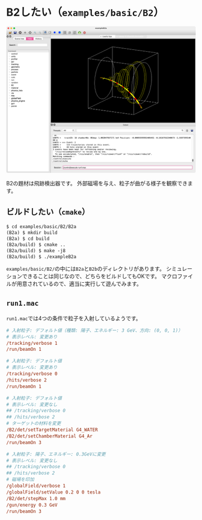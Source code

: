 # B2したい（``examples/basic/B2``）

![](./fig/exampleB2.png)

B2の題材は飛跡検出器です。
外部磁場を与え、粒子が曲がる様子を観察できます。

## ビルドしたい（``cmake``）

```console
$ cd examples/basic/B2/B2a
(B2a) $ mkdir build
(B2a) $ cd build
(B2a/build) $ cmake ..
(B2a/build) $ make -j8
(B2a/build) $ ./exampleB2a
```

``examples/basic/B2/``の中には``B2a``と``B2b``のディレクトリがあります。
シミュレーションできることは同じなので、どちらをビルドしてもOKです。
マクロファイルが用意されているので、適当に実行して遊んでみます。

## ``run1.mac``

``run1.mac``では4つの条件で粒子を入射しているようです。

```cfg
# 入射粒子: デフォルト値（種類: 陽子、エネルギー: 3 GeV、方向: (0, 0, 1)）
# 表示レベル: 変更あり
/tracking/verbose 1
/run/beamOn 1
```

```cfg
# 入射粒子: デフォルト値
# 表示レベル: 変更あり
/tracking/verbose 0
/hits/verbose 2
/run/beamOn 1
```

```cfg
# 入射粒子: デフォルト値
# 表示レベル: 変更なし
## /tracking/verbose 0
## /hits/verbose 2
# ターゲットの材料を変更
/B2/det/setTargetMaterial G4_WATER
/B2/det/setChamberMaterial G4_Ar
/run/beamOn 3
```

```cfg
# 入射粒子: 陽子、エネルギー: 0.3GeVに変更
# 表示レベル: 変更なし
## /tracking/verbose 0
## /hits/verbose 2
# 磁場を印加
/globalField/verbose 1
/globalField/setValue 0.2 0 0 tesla
/B2/det/stepMax 1.0 mm
/gun/energy 0.3 GeV
/run/beamOn 3
```


